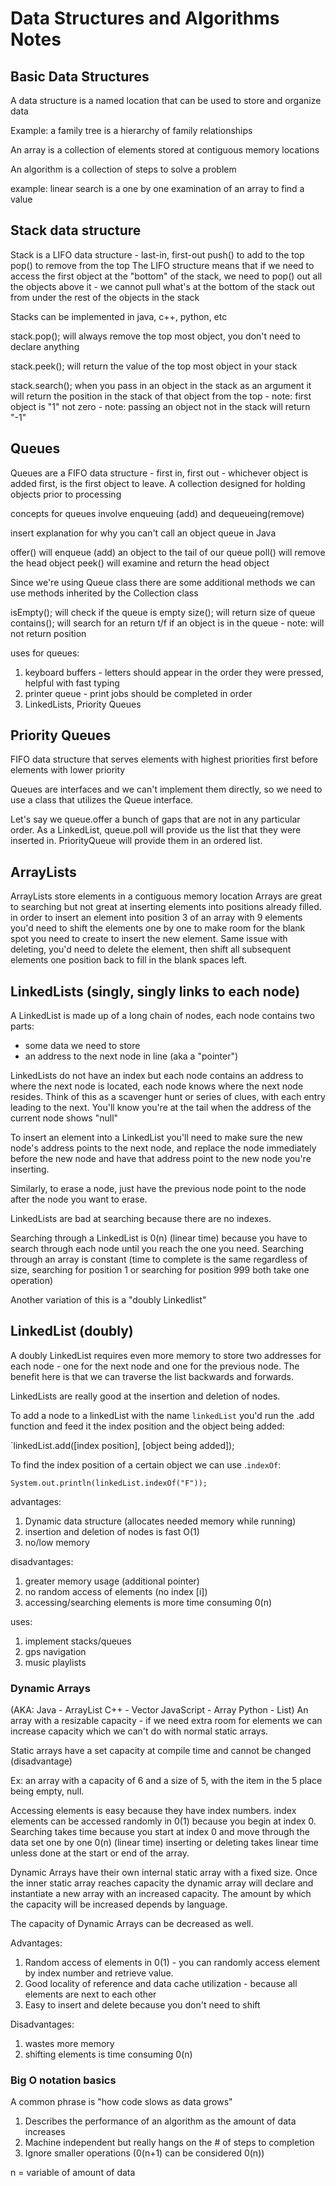# Data Structures and Algorithms Notes

## Basic Data Structures

A data structure is a named location that can be used to store and organize data

Example: a family tree is a hierarchy of family relationships

An array is a collection of elements stored at contiguous memory locations

An algorithm is a collection of steps to solve a problem

example: linear search is a one by one examination of an array to find a value

## Stack data structure

Stack is a LIFO data structure - last-in, first-out
push() to add to the top
pop() to remove from the top
The LIFO structure means that if we need to access the first object at the "bottom" of the stack, we need to pop() out all the objects above it - we cannot pull what's at the bottom of the stack out from under the rest of the objects in the stack

Stacks can be implemented in java, c++, python, etc

stack.pop(); will always remove the top most object, you don't need to declare anything

stack.peek(); will return the value of the top most object in your stack

stack.search(); when you pass in an object in the stack as an argument it will return the position in the stack of that object from the top - note: first object is "1" not zero - note: passing an object not in the stack will return "-1"

## Queues

Queues are a FIFO data structure - first in, first out - whichever object is added first, is the first object to leave. A collection designed for holding objects prior to processing

concepts for queues involve enqueuing (add) and dequeueing(remove)

insert explanation for why you can't call an object queue in Java

offer() will enqueue (add) an object to the tail of our queue
poll() will remove the head object
peek() will examine and return the head object

Since we're using Queue class there are some additional methods we can use methods inherited by the Collection class

isEmpty(); will check if the queue is empty
size(); will return size of queue
contains(); will search for an return t/f if an object is in the queue - note: will not return position

uses for queues:

1. keyboard buffers - letters should appear in the order they were pressed, helpful with fast typing
2. printer queue - print jobs should be completed in order
3. LinkedLists, Priority Queues

## Priority Queues

FIFO data structure that serves elements with highest priorities first before elements with lower priority

Queues are interfaces and we can't implement them directly, so we need to use a class that utilizes the Queue interface.

Let's say we queue.offer a bunch of gaps that are not in any particular order. As a LinkedList, queue.poll will provide us the list that they were inserted in. PriorityQueue will provide them in an ordered list.

## ArrayLists

ArrayLists store elements in a contiguous memory location
Arrays are great to searching but not great at inserting elements into positions already filled. in order to insert an element into position 3 of an array with 9 elements you'd need to shift the elements one by one to make room for the blank spot you need to create to insert the new element. Same issue with deleting, you'd need to delete the element, then shift all subsequent elements one position back to fill in the blank spaces left.

## LinkedLists (singly, singly links to each node)

A LinkedList is made up of a long chain of nodes, each node contains two parts:

- some data we need to store
- an address to the next node in line (aka a "pointer")

LinkedLists do not have an index but each node contains an address to where the next node is located, each node knows where the next node resides. Think of this as a scavenger hunt or series of clues, with each entry leading to the next. You'll know you're at the tail when the address of the current node shows "null"

To insert an element into a LinkedList you'll need to make sure the new node's address points to the next node, and replace the node immediately before the new node and have that address point to the new node  you're inserting.

Similarly, to erase a node, just have the previous node point to the node after the node you want to erase.

LinkedLists are bad at searching because there are no indexes.

Searching through a LinkedList is 0(n) (linear time) because you have to search through each node until you reach the one you need. Searching through an array is constant (time to complete is the same regardless of size, searching for position 1 or searching for position 999 both take one operation)

Another variation of this is a "doubly Linkedlist"

## LinkedList (doubly)

A doubly LinkedList requires even more memory to store two addresses for each node - one for the next node and one for the previous node. The benefit here is that we can traverse the list backwards and forwards.

LinkedLists are really good at the insertion and deletion of nodes.

To add a node to a linkedList with the name `linkedList` you'd run the .add function and feed it the index position and the object being added:

`linkedList.add([index position], [object being added]);

To find the index position of a certain object we can use .`indexOf`:

`System.out.println(linkedList.indexOf("F"));`

advantages:

1. Dynamic data structure (allocates needed memory while running)
2. insertion and deletion of nodes is fast O(1)
3. no/low memory

disadvantages:

1. greater memory usage (additional pointer)
2. no random access of elements (no index [i])
3. accessing/searching elements is more time consuming 0(n)

uses:

1. implement stacks/queues
2. gps navigation
3. music playlists

### Dynamic Arrays

(AKA:
Java - ArrayList
C++ - Vector
JavaScript - Array
Python - List)
An array with a resizable capacity - if we need extra room for elements we can increase capacity which we can't do with normal static arrays.

Static arrays have a set capacity at compile time and cannot be changed (disadvantage)

Ex: an array with a capacity of 6 and a size of 5, with the item in the 5 place being empty, null.

Accessing elements is easy because they have index numbers. index elements can be accessed randomly in 0(1) because you begin at index 0. Searching takes time because you start at index 0 and move through the data set one by one 0(n) (linear time) inserting or deleting takes linear time unless done at the start or end of the array.

Dynamic Arrays have their own internal static array with a fixed size. Once the inner static array reaches capacity the dynamic array will declare and instantiate a new array with an increased capacity. The amount by which the capacity will be increased depends by language.

The capacity of Dynamic Arrays can be decreased as well.

Advantages:

1. Random access of elements in 0(1) - you can randomly access element by index number and retrieve value.
2. Good locality of reference and data cache utilization - because all elements are next to each other
3. Easy to insert and delete because you don't need to shift

Disadvantages:

1. wastes more memory
2. shifting elements is time consuming 0(n)

### Big O notation basics

A common phrase is "how code slows as data grows"

1. Describes the performance of an algorithm as the amount of data increases
2. Machine independent but really hangs on the # of steps to completion
3. Ignore smaller operations (0(n+1) can be considered 0(n))

n = variable of amount of data
